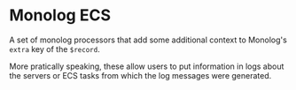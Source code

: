 # Monolog ECS

A set of monolog processors that add some additional context to Monolog's
`extra` key of the `$record`.

More pratically speaking, these allow users to put information in logs about
the servers or ECS tasks from which the log messages were generated.
